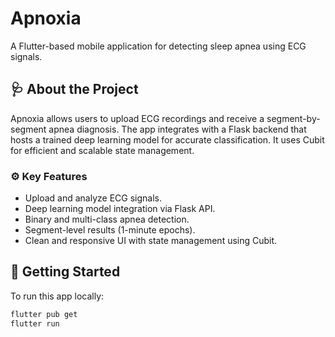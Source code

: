 # Apnoxia

A Flutter-based mobile application for detecting sleep apnea using ECG signals.

## 🩺 About the Project

Apnoxia allows users to upload ECG recordings and receive a segment-by-segment apnea diagnosis. The app integrates with a Flask backend that hosts a trained deep learning model for accurate classification. It uses Cubit for efficient and scalable state management.

### ⚙️ Key Features

- Upload and analyze ECG signals.
- Deep learning model integration via Flask API.
- Binary and multi-class apnea detection.
- Segment-level results (1-minute epochs).
- Clean and responsive UI with state management using Cubit.

## 🚀 Getting Started

To run this app locally:

```bash
flutter pub get
flutter run
